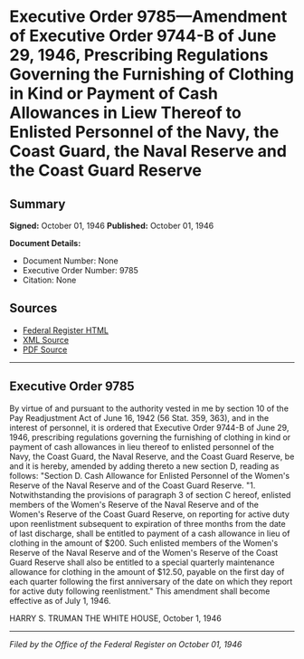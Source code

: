 # Executive Order 9785—Amendment of Executive Order 9744-B of June 29, 1946, Prescribing Regulations Governing the Furnishing of Clothing in Kind or Payment of Cash Allowances in Liew Thereof to Enlisted Personnel of the Navy, the Coast Guard, the Naval Reserve and the Coast Guard Reserve

## Summary

**Signed:** October 01, 1946
**Published:** October 01, 1946

**Document Details:**
- Document Number: None
- Executive Order Number: 9785
- Citation: None

## Sources
- [Federal Register HTML](https://www.presidency.ucsb.edu/documents/executive-order-9785-amendment-executive-order-9744-b-june-29-1946-prescribing-regulations)
- [XML Source](None)
- [PDF Source](None)

---

## Executive Order 9785

By virtue of and pursuant to the authority vested in me by section 10 of the Pay Readjustment Act of June 16, 1942 (56 Stat. 359, 363), and in the interest of personnel, it is ordered that Executive Order 9744-B of June 29, 1946, prescribing regulations governing the furnishing of clothing in kind or payment of cash allowances in lieu thereof to enlisted personnel of the Navy, the Coast Guard, the Naval Reserve, and the Coast Guard Reserve, be and it is hereby, amended by adding thereto a new section D, reading as follows:
"Section D. Cash Allowance for Enlisted Personnel of the Women's Reserve of the Naval Reserve and of the Coast Guard Reserve.
"1. Notwithstanding the provisions of paragraph 3 of section C hereof, enlisted members of the Women's Reserve of the Naval Reserve and of the Women's Reserve of the Coast Guard Reserve, on reporting for active duty upon reenlistment subsequent to expiration of three months from the date of last discharge, shall be entitled to payment of a cash allowance in lieu of clothing in the amount of $200. Such enlisted members of the Women's Reserve of the Naval Reserve and of the Women's Reserve of the Coast Guard Reserve shall also be entitled to a special quarterly maintenance allowance for clothing in the amount of $12.50, payable on the first day of each quarter following the first anniversary of the date on which they report for active duty following reenlistment."
This amendment shall become effective as of July 1, 1946.

HARRY S. TRUMAN
THE WHITE HOUSE,
October 1, 1946

---

*Filed by the Office of the Federal Register on October 01, 1946*
